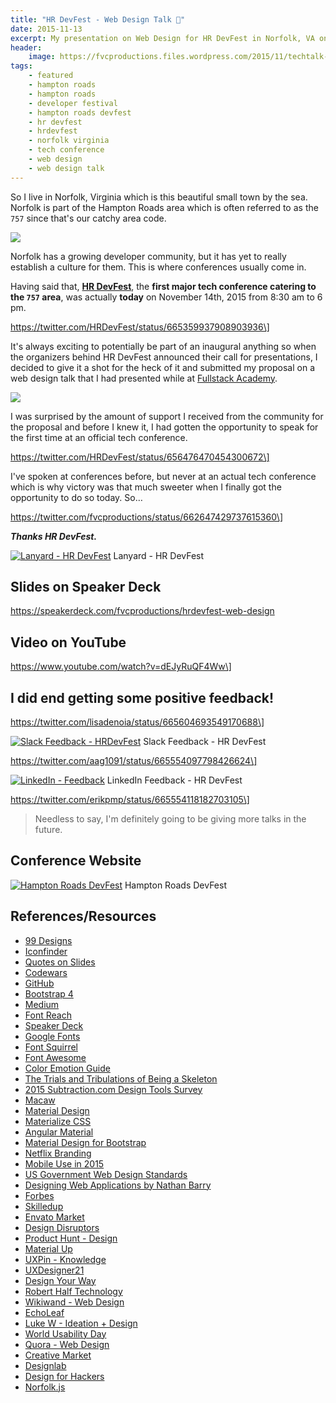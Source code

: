 ```yaml
---
title: "HR DevFest - Web Design Talk 🎨️"
date: 2015-11-13
excerpt: My presentation on Web Design for HR DevFest in Norfolk, VA on November 14th, 2015.
header:
    image: https://fvcproductions.files.wordpress.com/2015/11/techtalk-001.jpeg?w=1024&h=435&crop=1
tags:
    - featured
    - hampton roads
    - hampton roads
    - developer festival
    - hampton roads devfest
    - hr devfest
    - hrdevfest
    - norfolk virginia
    - tech conference
    - web design
    - web design talk
---
```


So I live in Norfolk, Virginia which is this beautiful small town by the
sea. Norfolk is part of the Hampton Roads area which is often referred
to as the `757` since that's our catchy area code.

![](https://sci.odu.edu/bem/images/Photos/Downtown%20Norfolk%20Photo.jpg)

Norfolk has a growing developer community, but it has yet to really
establish a culture for them. This is where conferences usually come in.

Having said that, **[HR DevFest](https://hrdevfest.org "HRDevFest")**,
the **first major tech conference catering to the `757` area**, was
actually **today** on November 14th, 2015 from 8:30 am to 6 pm.

https://twitter.com/HRDevFest/status/665359937908903936\]

It's always exciting to potentially be part of an inaugural anything so
when the organizers behind HR DevFest announced their call for
presentations, I decided to give it a shot for the heck of it and
submitted my proposal on a web design talk that I had presented while at
[Fullstack Academy](https://fullstackacademy.com "Fullstack Academy").

![](https://i.stack.imgur.com/7cBUc.jpg)

I was surprised by the amount of support I received from the community
for the proposal and before I knew it, I had gotten the opportunity to
speak for the first time at an official tech conference.

https://twitter.com/HRDevFest/status/656476470454300672\]

I've spoken at conferences before, but never at an actual tech
conference which is why victory was that much sweeter when I finally got
the opportunity to do so today. So…

https://twitter.com/fvcproductions/status/662647429737615360\]

***Thanks HR DevFest.***

[![Lanyard - HR
DevFest](https://fvcproductions.files.wordpress.com/2015/11/img_0100.jpg)](https://fvcproductions.com/blog/2015/11/13/hrdevfest-talk/img_0100/)
Lanyard - HR DevFest

Slides on Speaker Deck
----------------------

https://speakerdeck.com/fvcproductions/hrdevfest-web-design

Video on YouTube
----------------

https://www.youtube.com/watch?v=dEJyRuQF4Ww\]

I did end getting some positive feedback!
-----------------------------------------

https://twitter.com/lisadenoia/status/665604693549170688\]

[![Slack Feedback -
HRDevFest](https://fvcproductions.files.wordpress.com/2015/11/screenshot-2015-11-14-20-14-11.png)](https://fvcproductions.com/blog/2015/11/13/hrdevfest-talk/screenshot-2015-11-14-20-14-11/)
Slack Feedback - HR DevFest

https://twitter.com/aag1091/status/665554097798426624\]

[![LinkedIn -
Feedback](https://fvcproductions.files.wordpress.com/2015/11/screenshot-2015-11-14-23-14-32.png)](https://fvcproductions.com/blog/2015/11/13/hrdevfest-talk/screenshot-2015-11-14-23-14-32/)
LinkedIn Feedback - HR DevFest

https://twitter.com/erikpmp/status/665554118182703105\]

> Needless to say, I'm definitely going to be giving more talks in the
> future.

Conference Website
------------------

[![Hampton Roads
DevFest](https://fvcproductions.files.wordpress.com/2015/11/hampton-roads-devfest.jpg)](https://hrdevfest.org/)
Hampton Roads DevFest

References/Resources
--------------------

- [99 Designs](https://99designs.com/)
- [Iconfinder](https://www.iconfinder.com/iconsets/iconsimple-logotypes)
- [Quotes on Slides](https://quotesonslides.ideationkings.com/)
- [Codewars](https://codewars.com)
- [GitHub](https://github.com)
- [Bootstrap 4](https://v4-alpha.getbootstrap.com/)
- [Medium](https://medium.com/tag/design)
- [Font Reach](https://fontreach.com)
- [Speaker Deck](https://speakerdeck.com/p/featured)
- [Google Fonts](https://google.com/fonts)
- [Font Squirrel](https://fontsquirrel.com/)
- [Font Awesome](https://fontawesome.com/)
- [Color Emotion Guide](https://visual.ly/color-emotion-guide)
- [The Trials and Tribulations of Being a Skeleton](https://vimeo.com/108496060)
- [2015 Subtraction.com Design Tools Survey](https://tools.subtraction.com/)
- [Macaw](https://macaw.co)
- [Material Design](https://www.google.com/design/spec/material-design/introduction.html)
- [Materialize CSS](https://materializecss.com/)
- [Angular Material](https://material.angularjs.org/latest/)
- [Material Design for Bootstrap](https://fezvrasta.github.io/bootstrap-material-design/)
- [Netflix Branding](https://gretelny.com/project/56/netflix-branding)
- [Mobile Use in 2015](https://www.pewinternet.org/2015/04/01/us-smartphone-use-in-2015/)
- [US Government Web Design Standards](https://playbook.cio.gov/designstandards/)
- [Designing Web Applications by Nathan Barry](https://nathanbarry.com/webapps/)
- [Forbes](https://www.forbes.com/sites/calebmelby/2012/10/05/the-top-5-ugliest-billionaire-websites/)
- [Skilledup](https://www.skilledup.com/articles/christopher-nolan-movies-teach-winning-hackathons)
- [Envato Market](https://themeforest.net/community/market)
- [Design Disruptors](https://designdisruptors.com)
- [Product Hunt - Design](https://www.producthunt.com/#!/s/posts/design)
- [Material Up](https://www.materialup.com/)
- [UXPin - Knowledge](https://www.uxpin.com/knowledge.html)
- [UXDesigner21](https://uxdesigner21.com/)
- [Design Your Way](www.designyourway.net/blog/inspiration/the-case-against-using-bootstrap-to-design-websites/)
- [Robert Half Technology](www.roberthalf.com/technology/blog/6-reasons-why-coders-should-understand-design)
- [Wikiwand - Web Design](https://www.wikiwand.com/en/Web_design)
- [EchoLeaf](https://www.echoleaf.com/blog/why-website-design-so-important)
- [Luke W - Ideation + Design](https://www.lukew.com/ff/entry.asp?1945)
- [World Usability Day](https://worldusabilityday.org/)
- [Quora - Web Design](https://www.quora.com/topic/Web-Design)
- [Creative Market](https://creativemarket.com)
- [Designlab](https://trydesignlab.com/)
- [Design for Hackers](https://designforhackers.com)
- [Norfolk.js](https://www.meetup.com/NorfolkJS/)
